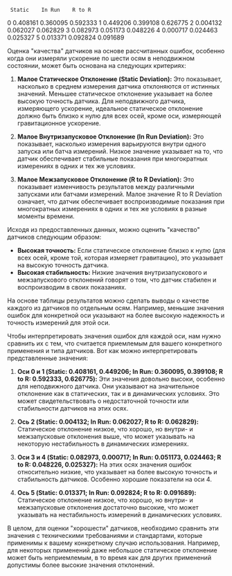      Static    In Run    R to R
0  0.408161  0.360095  0.592333
1  0.449206  0.399108  0.626775
2  0.004132  0.062027  0.062829
3  0.082973  0.051173  0.048226
4  0.000717  0.024463  0.025327
5  0.013371  0.092824  0.091689


Оценка "качества" датчиков на основе рассчитанных ошибок, особенно когда они измеряли ускорение по шести осям в неподвижном состоянии, может быть основана на следующих критериях:

1. **Малое Статическое Отклонение (Static Deviation):** Это показывает, насколько в среднем измерения датчика отклоняются от истинных значений. Меньшее статическое отклонение указывает на более высокую точность датчика. Для неподвижного датчика, измеряющего ускорение, идеальное статическое отклонение должно быть близко к нулю для всех осей, кроме оси, измеряющей гравитационное ускорение.

2. **Малое Внутризапусковое Отклонение (In Run Deviation):** Это показывает, насколько измерения варьируются внутри одного запуска или батча измерений. Низкое значение указывает на то, что датчик обеспечивает стабильные показания при многократных измерениях в одних и тех же условиях.

3. **Малое Межзапусковое Отклонение (R to R Deviation):** Это показывает изменчивость результатов между различными запусками или батчами измерений. Малое значение R to R Deviation означает, что датчик обеспечивает воспроизводимые показания при многократных измерениях в одних и тех же условиях в разные моменты времени.

Исходя из предоставленных данных, можно оценить "качество" датчиков следующим образом:

- **Высокая точность:** Если статическое отклонение близко к нулю (для всех осей, кроме той, которая измеряет гравитацию), это указывает на высокую точность датчика.
- **Высокая стабильность:** Низкие значения внутризапускового и межзапускового отклонений говорят о том, что датчик стабилен и воспроизводим в своих показаниях.

На основе таблицы результатов можно сделать выводы о качестве каждого из датчиков по отдельным осям. Например, меньшие значения ошибок для конкретной оси указывают на более высокую надежность и точность измерений для этой оси.

Чтобы интерпретировать значения ошибок для каждой оси, нам нужно сравнить их с тем, что считается приемлемым для вашего конкретного применения и типа датчиков. Вот как можно интерпретировать представленные значения:

1. **Оси 0 и 1 (Static: 0.408161, 0.449206; In Run: 0.360095, 0.399108; R to R: 0.592333, 0.626775):** Эти значения довольно высоки, особенно для неподвижного датчика. Они указывают на значительное отклонение как в статических, так и в динамических условиях. Это может свидетельствовать о недостаточной точности или стабильности датчиков на этих осях.

2. **Ось 2 (Static: 0.004132; In Run: 0.062027; R to R: 0.062829):** Статическое отклонение низкое, что хорошо, но внутри- и межзапусковые отклонения выше, что может указывать на некоторую нестабильность в динамических измерениях.

3. **Оси 3 и 4 (Static: 0.082973, 0.000717; In Run: 0.051173, 0.024463; R to R: 0.048226, 0.025327):** На этих осях значения ошибок относительно низкие, что указывает на более высокую точность и стабильность датчиков. Особенно хорошие показатели на оси 4.

4. **Ось 5 (Static: 0.013371; In Run: 0.092824; R to R: 0.091689):** Статическое отклонение низкое, что хорошо, но внутри- и межзапусковые отклонения достаточно высокие, что может указывать на нестабильность измерений в динамических условиях.

В целом, для оценки "хорошести" датчиков, необходимо сравнить эти значения с техническими требованиями и стандартами, которые применимы к вашему конкретному случаю использования. Например, для некоторых применений даже небольшое статическое отклонение может быть неприемлемым, в то время как для других применений допустимы более высокие значения отклонений.